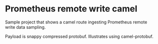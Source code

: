 # Prometheus remote write camel  

Sample project that shows a camel route ingesting Prometheus remote write data sampling.  

Payload is snappy compressed protobuf. Illustrates using camel-protobuf.
